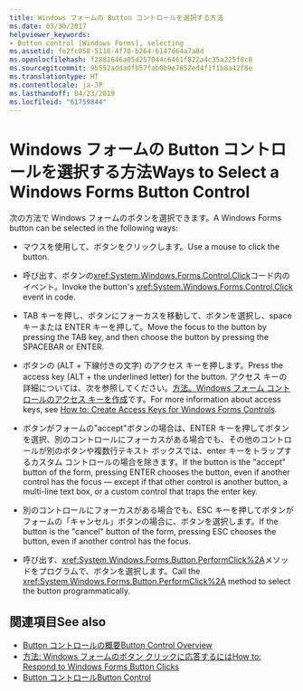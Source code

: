 ```yaml
---
title: Windows フォームの Button コントロールを選択する方法
ms.date: 03/30/2017
helpviewer_keywords:
- Button control [Windows Forms], selecting
ms.assetid: fe2fc058-5118-4f70-b264-6147d64a7a8d
ms.openlocfilehash: f2881646a05d257044c6461f822a4c35a225f8c8
ms.sourcegitcommit: 9b552addadfb57fab0b9e7852ed4f1f1b8a42f8e
ms.translationtype: HT
ms.contentlocale: ja-JP
ms.lasthandoff: 04/23/2019
ms.locfileid: "61759844"
---
```

# <a name="ways-to-select-a-windows-forms-button-control"></a><span data-ttu-id="3bb12-102">Windows フォームの Button コントロールを選択する方法</span><span class="sxs-lookup"><span data-stu-id="3bb12-102">Ways to Select a Windows Forms Button Control</span></span>
<span data-ttu-id="3bb12-103">次の方法で Windows フォームのボタンを選択できます。</span><span class="sxs-lookup"><span data-stu-id="3bb12-103">A Windows Forms button can be selected in the following ways:</span></span>  
  
- <span data-ttu-id="3bb12-104">マウスを使用して、ボタンをクリックします。</span><span class="sxs-lookup"><span data-stu-id="3bb12-104">Use a mouse to click the button.</span></span>  
  
- <span data-ttu-id="3bb12-105">呼び出す、ボタンの<xref:System.Windows.Forms.Control.Click>コード内のイベント。</span><span class="sxs-lookup"><span data-stu-id="3bb12-105">Invoke the button's <xref:System.Windows.Forms.Control.Click> event in code.</span></span>  
  
- <span data-ttu-id="3bb12-106">TAB キーを押し、ボタンにフォーカスを移動して、ボタンを選択し、space キーまたは ENTER キーを押して。</span><span class="sxs-lookup"><span data-stu-id="3bb12-106">Move the focus to the button by pressing the TAB key, and then choose the button by pressing the SPACEBAR or ENTER.</span></span>  
  
- <span data-ttu-id="3bb12-107">ボタンの (ALT + 下線付きの文字) のアクセス キーを押します。</span><span class="sxs-lookup"><span data-stu-id="3bb12-107">Press the access key (ALT + the underlined letter) for the button.</span></span> <span data-ttu-id="3bb12-108">アクセス キーの詳細については、次を参照してください。[方法。Windows フォーム コントロールのアクセス キーを作成](how-to-create-access-keys-for-windows-forms-controls.md)です。</span><span class="sxs-lookup"><span data-stu-id="3bb12-108">For more information about access keys, see [How to: Create Access Keys for Windows Forms Controls](how-to-create-access-keys-for-windows-forms-controls.md).</span></span>  
  
- <span data-ttu-id="3bb12-109">ボタンがフォームの"accept"ボタンの場合は、ENTER キーを押してボタンを選択、別のコントロールにフォーカスがある場合でも、その他のコントロールが別のボタンや複数行テキスト ボックスでは、enter キーをトラップするカスタム コントロールの場合を除きます。</span><span class="sxs-lookup"><span data-stu-id="3bb12-109">If the button is the "accept" button of the form, pressing ENTER chooses the button, even if another control has the focus — except if that other control is another button, a multi-line text box, or a custom control that traps the enter key.</span></span>  
  
- <span data-ttu-id="3bb12-110">別のコントロールにフォーカスがある場合でも、ESC キーを押してボタンがフォームの「キャンセル」ボタンの場合に、ボタンを選択します。</span><span class="sxs-lookup"><span data-stu-id="3bb12-110">If the button is the "cancel" button of the form, pressing ESC chooses the button, even if another control has the focus.</span></span>  
  
- <span data-ttu-id="3bb12-111">呼び出す、<xref:System.Windows.Forms.Button.PerformClick%2A>メソッドをプログラムで、ボタンを選択します。</span><span class="sxs-lookup"><span data-stu-id="3bb12-111">Call the <xref:System.Windows.Forms.Button.PerformClick%2A> method to select the button programmatically.</span></span>  
  
## <a name="see-also"></a><span data-ttu-id="3bb12-112">関連項目</span><span class="sxs-lookup"><span data-stu-id="3bb12-112">See also</span></span>

- [<span data-ttu-id="3bb12-113">Button コントロールの概要</span><span class="sxs-lookup"><span data-stu-id="3bb12-113">Button Control Overview</span></span>](button-control-overview-windows-forms.md)
- [<span data-ttu-id="3bb12-114">方法: Windows フォームのボタン クリックに応答するには</span><span class="sxs-lookup"><span data-stu-id="3bb12-114">How to: Respond to Windows Forms Button Clicks</span></span>](how-to-respond-to-windows-forms-button-clicks.md)
- [<span data-ttu-id="3bb12-115">Button コントロール</span><span class="sxs-lookup"><span data-stu-id="3bb12-115">Button Control</span></span>](button-control-windows-forms.md)
